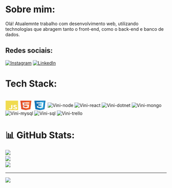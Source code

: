 
# Sobre mim:
Olá! Atualemnte trabalho com desenvolvimento web, utilizando technologias que abragem tanto o front-end, como o back-end e banco de dados.


## Redes sociais:
[![Instagram](https://img.shields.io/badge/Instagram-%23E4405F.svg?logo=Instagram&logoColor=white)](https://instagram.com/viniciuzrock) [![LinkedIn](https://img.shields.io/badge/LinkedIn-%230077B5.svg?logo=linkedin&logoColor=white)](https://linkedin.com/in/vinicius-rocha-santos) 
  
# Tech Stack:
 <div style="display: inline_block"><br>
  <img align="center" alt="Vini-Js" height="30" width="40" src="https://raw.githubusercontent.com/devicons/devicon/master/icons/javascript/javascript-plain.svg">
  <img align="center" alt="Vini-HTML" height="30" width="40" src="https://raw.githubusercontent.com/devicons/devicon/master/icons/html5/html5-original.svg">
  <img align="center" alt="Vini-CSS" height="30" width="40" src="https://raw.githubusercontent.com/devicons/devicon/master/icons/css3/css3-original.svg">
  <img align="center" alt="Vini-node" height="30" width="40" src="https://cdn.jsdelivr.net/gh/devicons/devicon/icons/nodejs/nodejs-original.svg">
  <img align="center" alt="Vini-react" height="30" width="40" src="https://cdn.jsdelivr.net/gh/devicons/devicon/icons/react/react-original.svg" />
  <img align="center" alt="Vini-dotnet" height="30" width="40" src="https://cdn.jsdelivr.net/gh/devicons/devicon/icons/dotnetcore/dotnetcore-original.svg" />
  <img align="center" alt="Vini-mongo" height="30" width="40" src="https://cdn.jsdelivr.net/gh/devicons/devicon/icons/mongodb/mongodb-original-wordmark.svg" />        
  <img align="center" alt="Vini-mysql" height="30" width="40" src="https://cdn.jsdelivr.net/gh/devicons/devicon/icons/mysql/mysql-original.svg" />
  <img align="center" alt="Vini-sql" height="30" width="40" src="https://cdn.jsdelivr.net/gh/devicons/devicon/icons/microsoftsqlserver/microsoftsqlserver-plain.svg"/> 
  <img align="center" alt="Vini-trello" height="30" width="40" src="https://cdn.jsdelivr.net/gh/devicons/devicon/icons/trello/trello-plain.svg" />

</div> 

# 📊 GitHub Stats:

![](https://github-readme-stats.vercel.app/api?username=viniciuzrock&theme=dark&hide_border=false&include_all_commits=false&count_private=false)<br/>
![](https://github-readme-streak-stats.herokuapp.com/?user=viniciuzrock&theme=dark&hide_border=false)<br/>
![](https://github-readme-stats.vercel.app/api/top-langs/?username=viniciuzrock&theme=dark&hide_border=false&include_all_commits=false&count_private=false&layout=compact)

---
[![](https://visitcount.itsvg.in/api?id=viniciuzrock&icon=2&color=0)](https://visitcount.itsvg.in)

<!-- Proudly created with GPRM ( https://gprm.itsvg.in ) -->
